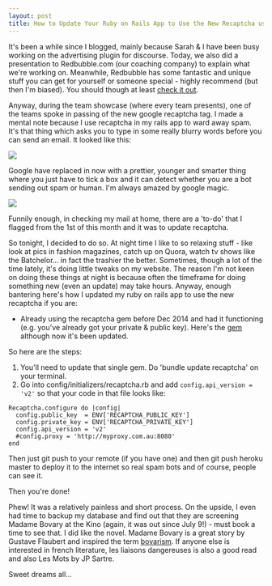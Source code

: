 ```yaml
---
layout: post
title: How to Update Your Ruby on Rails App to Use the New Recaptcha using the recaptcha gem in 2 Steps
---
```


It's been a while since I blogged, mainly because Sarah & I have been busy working on the advertising plugin for discourse.
Today, we also did a presentation to Redbubble.com (our coaching company) to explain what we're working on.  Meanwhile, Redbubble
has some fantastic and unique stuff you can get for yourself or someone special - highly recommend (but then I'm biased).
You should though at least [check it out](www.redbubble.com).

Anyway, during the team showcase (where every team presents), one of the teams spoke in passing of the new google recaptcha tag.
I made a mental note because I use recaptcha in my rails app to ward away spam.  It's that thing which asks you to type in some really 
blurry words before you can send an email.  It looked like this:

![](https://dl.dropboxusercontent.com/u/101847371/old-recaptcha.png)

Google have replaced in now with a prettier, younger and smarter thing where you just have to tick a box and it 
can detect whether you are a bot sending out spam or human.  I'm always amazed by google magic.

![](https://dl.dropboxusercontent.com/u/101847371/sexy-new-recaptca.png)

Funnily enough, in checking my mail at home, there are a 'to-do' that I flagged from the 1st of this month and it was to update recaptcha.

So tonight, I decided to do so. At night time I like to so relaxing stuff - like look at pics in fashion magazines, catch up on Quora, watch tv shows like
the Batchelor... in fact the trashier the better.  Sometimes, though a lot of the time lately, it's doing little tweaks on my website.
The reason I'm not keen on doing these things at night is because often the timeframe for doing something new (even an update) may take
hours.  Anyway, enough bantering here's how I updated my ruby on rails app to use the new recaptcha if you are:

* Already using the recaptcha gem before Dec 2014 and had it functioning (e.g. you've already got your private & public key).  Here's the [gem](https://github.com/ambethia/recaptcha/) although now it's been updated.

So here are the steps:

1. You'll need to update that single gem.  Do 'bundle update recaptcha' on your terminal.
2. Go into config/initializers/recaptcha.rb and add ```config.api_version = 'v2'``` so that your code in that file looks like:

```
Recaptcha.configure do |config|
  config.public_key  = ENV['RECAPTCHA_PUBLIC_KEY']
  config.private_key = ENV['RECAPTCHA_PRIVATE_KEY']
  config.api_version = 'v2'
  #config.proxy = 'http://myproxy.com.au:8080'
end
```

Then just git push to your remote (if you have one) and then git push heroku master to deploy it to the internet so real spam bots and 
of course, people can see it.

Then you're done!

Phew!  It was a relatively painless and short process.  On the upside, I even had time to backup my database and find out that they
are screening Madame Bovary at the Kino (again, it was out since July 9!) - must book a time to see that.  I did like the novel.  Madame Bovary is
a great story by Gustave Flaubert and inspired the term [bovarism](https://www.google.com.au/webhp?sourceid=chrome-instant&ion=1&espv=2&ie=UTF-8#q=bovarism).
If anyone else is interested in french literature, les liaisons dangereuses is also a good read and also Les Mots by JP Sartre.  

Sweet dreams all...

